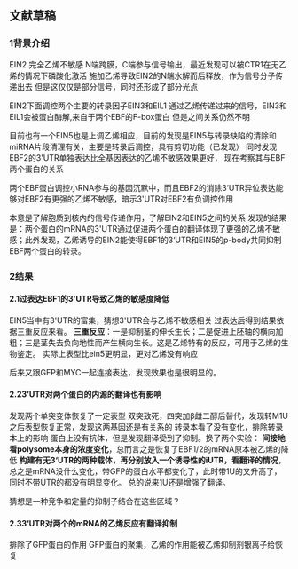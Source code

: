 ## 文献草稿
### 1背景介绍
EIN2 完全乙烯不敏感
N端跨膜，C端参与信号输出，最近发现可以被CTR1在无乙烯的情况下磷酸化激活
施加乙烯导致EIN2的N端水解而后释放，作为信号分子传递出去
但是这仅仅是部分信号，同时还形成了部分光点

EIN2下面调控两个主要的转录因子EIN3和EIL1
通过乙烯传递过来的信号，EIN3和EIL1会被蛋白酶解,来自于两个EBF的F-box蛋白
但是之间关系仍然不明

目前也有一个EIN5也是上调乙烯相应，目前的发现是EIN5与转录缺陷的清除和miRNA片段清理有关，主要是转录后调控，具有剪切功能（已发现）
同时发现EBF2的3'UTR单独表达比全基因表达的乙烯不敏感效果更好，
现在考察其与EBF两个蛋白的关系

两个EBF蛋白调控小RNA参与的基因沉默中，而且EBF2的消除3‘UTR异位表达能够对EBF2有更强的乙烯不敏感，暗示3'UTR对EBF2有负调控作用

本意是了解胞质到核内的信号传递作用，了解EIN2和EIN5之间的关系
发现的结果是：两个蛋白的mRNA的3'UTR通过促进两个蛋白的翻译体现了更强的乙烯不敏感；此外发现，乙烯诱导的EIN2能使得EBF1的3‘UTR和EIN5的p-body共同抑制EBF两个蛋白的转录。

### 2结果
#### 2.1过表达EBF1的3'UTR导致乙烯的敏感度降低
EIN5当中有3'UTR的富集，猜想3'UTR会与乙烯不敏感相关
过表达后得到结果依据三重反应来看。
**三重反应**：一是抑制茎的伸长生长；二是促进上胚轴的横向加粗；三是茎失去负向地性而产生横向生长。这是乙烯特有的反应，可用于乙烯的生物鉴定。
实际上表型比ein5更明显，更对乙烯没有响应

后来又跟GFP和MYC一起连接表达，发现效果也是很明显的。


#### 2.23‘UTR对两个蛋白的内源的翻译也有影响
发现两个单突变体恢复了一定表型
双突致死，四突加β雌二醇后替代，发现转M1U之后表型恢复正常，发现这两基因还是有关系的
转录本看了没有变化，排除转录本上的影响
蛋白上没有抗体，但是发现翻译受到了抑制。换了两个实验：
**间接地看polysome本身的浓度变化**，总而言之是恢复了EBF1/2的mRNA原本被乙烯的降低
**构建有无3‘UTR的两种载体，再分别放入一个诱导性的iUTR，看翻译的情况**，总之是mRNA没什么变化，带GFP的蛋白水平都变化了，此时带1U的又升高了，同时不带UTR的都没有明显变化。
总的说来1U还是增强了翻译。

猜想是一种竞争和定量的抑制子结合在这些区域？

#### 2.33‘UTR对两个的mRNA的乙烯反应有翻译抑制
排除了GFP蛋白的作用
GFP蛋白的聚集，乙烯的作用能被乙烯抑制剂银离子给恢复



####


#### 


